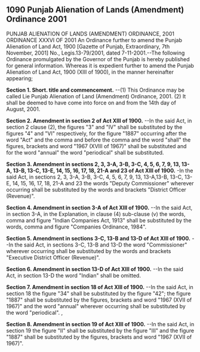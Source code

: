 ## 1090 Punjab Alienation of Lands (Amendment) Ordinance 2001
 
PUNJAB ALIENATION OF LANDS (AMENDMENT) ORDINANCE, 2001
ORDINANCE XXXVI OF 2001
An Ordinance further to amend the Punjab Alienation of Land Act, 1900
[Gazette of Punjab, Extraordinary, 7th November, 2001]
No., Legis.13-79/2001, dated 7-11-2001.--The following Ordinance promulgated by the Governor of the Punjab is hereby published for general information.
Whereas it is expedient further to amend the Punjab Alienation of Land Act, 1900 (XIII of 1900), in the manner hereinafter appearing;


**Section 1. Short. title and commencement.**
--(1) This Ordinance may be called Lie Punjab Alienation of Land (Amendment) Ordinance, 2001.
   (2) It shall be deemed to have come into force on and from the 14th day of August, 2001.

 

**Section 2. Amendment in section 2 of Act XIII of 1900.**
--In the said Act, in section 2 clause (2), the figures "3" and "IV" shall be substituted by the figures "4" and "VI" respectively, for the figure "1887" occurring after the word "Act" and the comma and before the comma and the word "shall" the figures, brackets and word "1967 (XVIII of 1967)" shall be substituted and for the word "annual" the word "periodical" shall be substituted.

 

**Section 3. Amendment in sections 2, 3, 3-A, 3-B, 3-C, 4, 5, 6, 7, 9, 13, 13-A, 13-B, 13-C, 13-E, 14, 15, 16, 17, 18, 21-A and 23 of Act XIII of 1900.**
-In the said Act, in sections 2, 3, 3-A, 3-B, 3-C, 4, 5, 6, 7, 9, 13, 13-A,13-B, 13-C, 13-E, 14, 15, 16, 17, 18, 21-A and 23 the words "Deputy Commissioner" wherever occurring shall be substituted by the words and brackets "District Officer (Revenue)".

 

**Section 4. Amendment in section 3-A of Act XIII of 1900.**
--In the said Act, in section 3-A, in the Explanation, in clause (4) sub-clause (v) the words, comma and figure "Indian Companies Act, 1913" shall be substituted by the words, comma and figure "Companies Ordinance, 1984".

 

**Section 5. Amendment in sections 3-C, 13-B and 13-D of Act XIII of 1900.**
--In the said Act, in sections 3-C, 13-B and 13-D the word "Commissioner" wherever occurring shall be substituted by the words and brackets "Executive District Officer (Revenue)".

 

**Section 6. Amendment in section 13-D of Act XIII of 1900.**
--In the said Act, in section 13-D the word "Indian" shall be omitted.

 

**Section 7. Amendment in section 18 of Act XIII of 1900.**
--In the said Act, in section 18 the figure "34" shall be substituted by the figure "42"; the figure "1887" shall be substituted by the figures, brackets and word "1967 (XVII of 1967)" and the word "annual" wherever occurring shall be substituted by the word "periodical". ,

 

**Section 8. Amendment in section 19 of Act XIII of 1900.**
--In the said Act, in section 19 the figure "II" shall be substituted by the figure "III" and the figure "1887" shall be substituted by the figures, brackets and word "1967 (XVII of 1967)".

